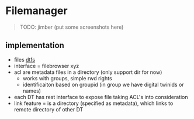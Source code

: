 # Filemanager

> TODO: jimber (put some screenshots here)

## implementation

- files [dtfs](dtfs)
- interface = filebrowser xyz
- acl are metadata files in a directory (only support dir for now)
  - works with groups, simple rwd rights
  - identificaiton based on groupid (in group we have digital twinids or names)
- each DT has rest interface to expose file taking ACL's into consideration
- link feature = is a directory (specified as metadata), which links to remote directory of other DT
